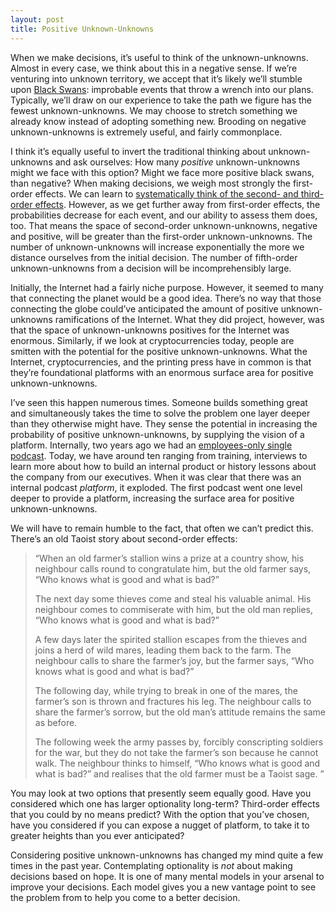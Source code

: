 ```yaml
---
layout: post
title: Positive Unknown-Unknowns
---
```


When we make decisions, it’s useful to think of the unknown-unknowns. Almost in every case, we think about this in a negative sense. If we’re venturing into unknown territory, we accept that it’s likely we’ll stumble upon [Black Swans](https://www.amazon.ca/Black-Swan-Improbable-Robustness-Fragility/dp/081297381X): improbable events that throw a wrench into our plans. Typically, we’ll draw on our experience to take the path we figure has the fewest unknown-unknowns. We may choose to stretch something we already know instead of adopting something new. Brooding on negative unknown-unknowns is extremely useful, and fairly commonplace.

I think it’s equally useful to invert the traditional thinking about unknown-unknowns and ask ourselves: How many *positive* unknown-unknowns might we face with this option? Might we face more positive black swans, than negative? When making decisions, we weigh most strongly the first-order effects. We can learn to [systematically think of the second- and third-order effects](https://www.fs.blog/2016/04/second-level-thinking/). However, as we get further away from first-order effects, the probabilities decrease for each event, and our ability to assess them does, too. That means the space of second-order unknown-unknowns, negative and positive, will be greater than the first-order unknown-unknowns. The number of unknown-unknowns will increase exponentially the more we distance ourselves from the initial decision. The number of fifth-order unknown-unknowns from a decision will be incomprehensibly large.

Initially, the Internet had a fairly niche purpose. However, it seemed to many that connecting the planet would be a good idea. There’s no way that those connecting the globe could’ve anticipated the amount of positive unknown-unknowns ramifications of the Internet. What they did project, however, was that the space of unknown-unknowns positives for the Internet was enormous. Similarly, if we look at cryptocurrencies today, people are smitten with the potential for the positive unknown-unknowns. What the Internet, cryptocurrencies, and the printing press have in common is that they’re foundational platforms with an enormous surface area for positive unknown-unknowns. 

I’ve seen this happen numerous times. Someone builds something great and simultaneously takes the time to solve the problem one layer deeper than they otherwise might have. They sense the potential in increasing the probability of positive unknown-unknowns, by supplying the vision of a platform. Internally, two years ago we had an [employees-only single podcast](http://sirupsen.com/podcast). Today, we have around ten ranging from training, interviews to learn more about how to build an internal product or history lessons about the company from our executives. When it was clear that there was an internal podcast *platform*, it exploded. The first podcast went one level deeper to provide a platform, increasing the surface area for positive unknown-unknowns.

We will have to remain humble to the fact, that often we can’t predict this. There’s an old Taoist story about second-order effects:

> “When an old farmer’s stallion wins a prize at a country show, his neighbour calls round to congratulate him, but the old farmer says, “Who knows what is good and what is bad?”
> 
> The next day some thieves come and steal his valuable animal. His neighbour comes to commiserate with him, but the old man replies, “Who knows what is good and what is bad?”
> 
> A few days later the spirited stallion escapes from the thieves and joins a herd of wild mares, leading them back to the farm. The neighbour calls to share the farmer’s joy, but the farmer says, “Who knows what is good and what is bad?”
> 
> The following day, while trying to break in one of the mares, the farmer’s son is thrown and fractures his leg. The neighbour calls to share the farmer’s sorrow, but the old man’s attitude remains the same as before.
> 
> The following week the army passes by, forcibly conscripting soldiers for the war, but they do not take the farmer’s son because he cannot walk. The neighbour thinks to himself, “Who knows what is good and what is bad?” and realises that the old farmer must be a Taoist sage. ”

You may look at two options that presently seem equally good. Have you considered which one has larger optionality long-term? Third-order effects that you could by no means predict? With the option that you’ve chosen, have you considered if you can expose a nugget of platform, to take it to greater heights than you ever anticipated? 

Considering positive unknown-unknowns has changed my mind quite a few times in the past year. Contemplating optionality is *not* about making decisions based on hope. It is one of many mental models in your arsenal to improve your decisions. Each model gives you a new vantage point to see the problem from to help you come to a better decision.


